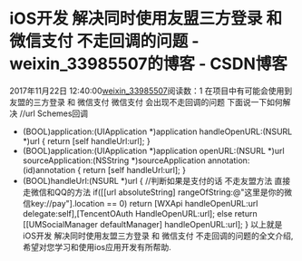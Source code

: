 # iOS开发 解决同时使用友盟三方登录 和 微信支付 不走回调的问题 - weixin_33985507的博客 - CSDN博客
2017年11月22日 12:40:00[weixin_33985507](https://me.csdn.net/weixin_33985507)阅读数：1
在项目中有可能会使用到友盟的三方登录 和 微信支付
微信支付 会出现不走回调的问题 下面说一下如何解决
//url Schemes回调
- (BOOL)application:(UIApplication *)application handleOpenURL:(NSURL *)url
{
return [self handleUrl:url];
}
- (BOOL)application:(UIApplication *)application openURL:(NSURL *)url sourceApplication:(NSString *)sourceApplication annotation:(id)annotation
{
return [self handleUrl:url];
}
- (BOOL)handleUrl:(NSURL *)url
{
//判断如果是支付的话 不走友盟方法 直接走微信和QQ的方法
if([[url absoluteString] rangeOfString:@"这里是你的微信key://pay"].location == 0)
return [WXApi handleOpenURL:url delegate:self],[TencentOAuth HandleOpenURL:url];
else
return [[UMSocialManager defaultManager] handleOpenURL:url];
}
以上就是iOS开发 解决同时使用友盟三方登录 和 微信支付 不走回调的问题的全文介绍,希望对您学习和使用ios应用开发有所帮助.
